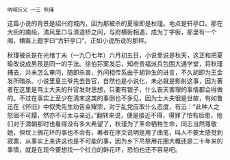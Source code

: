     呐喊衍义 一三 秋瑾 

   这篇小说的背景是绍兴府城内，因为那被杀的夏瑜即是秋瑾。地点是轩亭口。那在大街的南段，清风里口与清道桥之间，与府横街相遇，成为丁字街，那里有一个阁，横匾上题字曰“古轩亭口”，正如小说所说的那样。

   秋瑾被杀是在光绪丁未（一九〇七年）六月初五日，小说里说是秋天，这正和把夏瑜改说成男孩是同一的手法。徐伯荪案发后，知府贵福派兵包围大通学堂，将秋瑾捕去，并未怎么审问，随即杀害，外间相传系由于胡钟生的进言，不久胡即为王金发所暗杀。小说里夏三爷先去告官，自然也是小说化，未必就是影射这事，因为著者在这里是骂士大夫的升官发财思想，只要有银子，什么丧天害理的事情都会得做的。不过在事实上至少在清末这类的事倒也不多见，因为士大夫很是世故，有如鲁迅在《怀旧》中叙秃先生劝告金耀宗，对于乱党应取什么态度，有云：“此种人之怒固不可撄，然亦不可太与亲近。”翻转来说，便是接近不得，得罪了怕有后患，他们对于清朝那时也看得没有多大希望了，秋瑾为了革命牺牲生命，同志当然尊敬她，但坟上搁花环的事也不会有，著者在序文说明是用了曲笔，叫人不要太感觉到寂寞，从事实上来讲这也是不可能的事，因为乡下吊祭用花圈大概还是二十年来的事情，就是在现今要想找一个红白的鲜花环，恐怕也还不容易吧。

